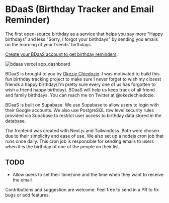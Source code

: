 # BDaaS (Birthday Tracker and Email Reminder)

The first open-source birthday as a service that helps you say  more "Happy birthdays" and less "Sorry, I forgot your birthdays" by sending you emails on the morning of your friends' birthdays.

[Create your BDaaS account to get birthday reminders](https://bdaas.vercel.app).

![bdaas vercel app_dashboard](https://user-images.githubusercontent.com/53785400/136712636-cc6a7fce-215e-44bf-8c58-e0e1fe3bcf6a.png)


BDaaS is brought to you by [Okezie Chiedozie](https://github.com/okezieuc). I was motivated to build this fun birthday tracking project to make sure I never forget to wish my closest friends a happy birthday(I'm pretty sure every one of us has forgotten to wish a friend happy birthday). BDaaS will help us keep track of all friend and family birthdays. You can reach me on Twitter at @okeziechiedozie.

BDaaS is built on Supabase. We use Supabase to allow users to login with their Google accounts. We also use PostgreSQL row level security rules provided via Supabase to restrict user access to birthday data stored in the database.

The frontend was created with Next.js and Tailwindcss. Both were chosen due to their simplicity and ease of use. We also set up a nodejs cron job that runs once daily. This cron job is responsible for sending emails to users when it is the birthday of one of the people on their list.

## TODO
* Allow users to set their timezone and the time when they want to receive the email

Contributions and suggestion are welcome. Feel free to send in a PR to fix bugs or add features.
